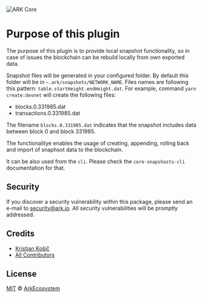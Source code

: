 ![ARK Core](https://i.imgur.com/1aP6F2o.png)

# Purpose of this plugin

The purpose of this plugin is to provide local snapshot functionality, so in case of issues the blockchain can be rebuild locally from own exported data.

Snapshot files will be generated in your configured folder. By default this folder will be in `~.ark/snapshots/NETWORK_NAME`.
Files names are following this pattern: `table.startHeight.endHeight.dat`. For example, command `yarn create:devnet` will create the following files:

-   blocks.0.331985.dat
-   transactions.0.331985.dat

The filename `blocks.0.331985.dat` indicates that the snapshot includes data between block 0 and block 331985.

The functionalitye enables the usage of creating, appending, rolling back and import of snaphsot data to the blockchain.

It can be also used from the `cli`. Please check the `core-snapshosts-cli` documentation for that.

## Security

If you discover a security vulnerability within this package, please send an e-mail to security@ark.io. All security vulnerabilities will be promptly addressed.

## Credits

-   [Kristjan Košič](https://github.com/kristjank)
-   [All Contributors](../../../../contributors)

## License

[MIT](LICENSE) © [ArkEcosystem](https://ark.io)
